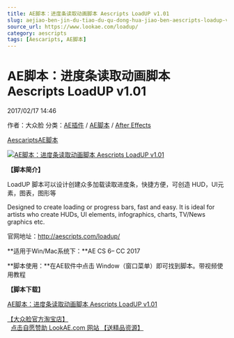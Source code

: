 ```yaml
---
title: AE脚本：进度条读取动画脚本 Aescripts LoadUP v1.01
slug: aejiao-ben-jin-du-tiao-du-qu-dong-hua-jiao-ben-aescripts-loadup-v1-01
source_url: https://www.lookae.com/loadup/
category: aescripts
tags: [Aescaripts, AE脚本]
---
```

# AE脚本：进度条读取动画脚本 Aescripts LoadUP v1.01

2017/02/17 14:46

作者：大众脸
分类：[AE插件](https://www.lookae.com/after-effects/aechajian/) / [AE脚本](https://www.lookae.com/after-effects/aescripts/) / [After Effects](https://www.lookae.com/after-effects/)

[Aescaripts](https://www.lookae.com/tag/aescaripts/)[AE脚本](https://www.lookae.com/tag/ae%e8%84%9a%e6%9c%ac/)

[![AE脚本：进度条读取动画脚本 Aescripts LoadUP v1.01](https://www.lookae.com/wp-content/uploads/2017/02/LoadUP-.jpg "AE脚本：进度条读取动画脚本 Aescripts LoadUP v1.01-LookAE.com")](https://www.lookae.com/wp-content/uploads/2017/02/LoadUP-.jpg)

**【脚本简介】**

LoadUP 脚本可以设计创建众多加载读取进度条，快捷方便，可创造 HUD，UI元素，图表，图形等

Designed to create loading or progress bars, fast and easy. It is ideal for artists who create HUDs, UI elements, infographics, charts, TV/News graphics etc.

官网地址：http://aescripts.com/loadup/

**适用于Win/Mac系统下：**AE CS 6– CC 2017

**脚本使用：**在AE软件中点击 Window（窗口菜单）即可找到脚本。带视频使用教程

**【脚本下载】**

[AE脚本：进度条读取动画脚本 Aescripts LoadUP v1.01](https://lookae.ctfile.com/fs/yTc172103062)

[【大众脸官方淘宝店】](https://lookae.taobao.com/)                [点击自愿赞助 LookAE.com 网站 【送精品资源】](https://www.lookae.com/sponsor/)
